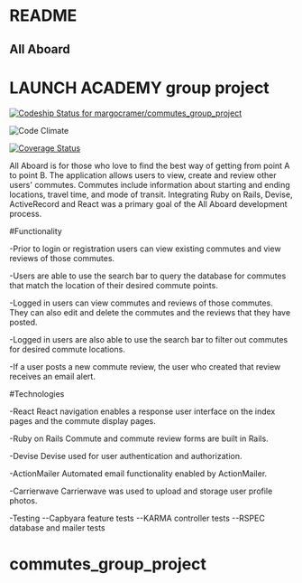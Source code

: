 # README

## All Aboard

# LAUNCH ACADEMY group project
[ ![Codeship Status for margocramer/commutes_group_project](https://app.codeship.com/projects/3a1d7920-4d42-0135-ea45-72e8c5ccfe37/status?branch=master)](https://app.codeship.com/projects/233137)

![Code Climate](https://codeclimate.com/github/margocramer/commutes_group_project.png)

[![Coverage Status](https://coveralls.io/repos/github/margocramer/commutes_group_project/badge.svg?branch=master)](https://coveralls.io/github/margocramer/commutes_group_project?branch=master)


All Aboard is for those who love to find the best way of getting from point A to point B. The application allows users to view, create and review other users' commutes. Commutes include information about starting and ending locations, travel time, and mode of transit. Integrating Ruby on Rails, Devise, ActiveRecord and React was a primary goal of the All Aboard development process.


#Functionality


-Prior to login or registration users can view existing commutes and view reviews of those commutes.


-Users are able to use the search bar to query the database for commutes that match the location of their desired commute     points.


-Logged in users can view commutes and reviews of those commutes. They can also edit and delete the commutes and the reviews that they have posted.

-Logged in users are also able to use the search bar to filter out commutes for desired commute locations.


-If a user posts a new commute review, the user who created that review receives an email alert.


#Technologies


-React
React navigation enables a response user interface on the index pages and the commute display pages.


-Ruby on Rails
Commute and commute review forms are built in Rails.


-Devise
Devise used for user authentication and authorization.


-ActionMailer
Automated email functionality enabled by ActionMailer.

-Carrierwave
Carrierwave was used to upload and storage user profile photos.


-Testing
--Capbyara feature tests
--KARMA controller tests
--RSPEC database and mailer tests


# commutes_group_project
